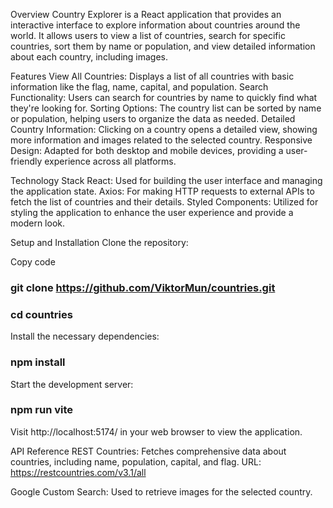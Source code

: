 Overview
Country Explorer is a React application that provides an interactive interface to explore information about countries around the world. It allows users to view a list of countries, search for specific countries, sort them by name or population, and view detailed information about each country, including images.

Features
View All Countries: Displays a list of all countries with basic information like the flag, name, capital, and population.
Search Functionality: Users can search for countries by name to quickly find what they're looking for.
Sorting Options: The country list can be sorted by name or population, helping users to organize the data as needed.
Detailed Country Information: Clicking on a country opens a detailed view, showing more information and images related to the selected country.
Responsive Design: Adapted for both desktop and mobile devices, providing a user-friendly experience across all platforms.

Technology Stack
React: Used for building the user interface and managing the application state.
Axios: For making HTTP requests to external APIs to fetch the list of countries and their details.
Styled Components: Utilized for styling the application to enhance the user experience and provide a modern look.

Setup and Installation
Clone the repository:



Copy code
### git clone https://github.com/ViktorMun/countries.git
### cd countries

Install the necessary dependencies:
### npm install

Start the development server:
### npm run vite
Visit http://localhost:5174/ in your web browser to view the application.

API Reference
REST Countries: Fetches comprehensive data about countries, including name, population, capital, and flag.
URL: https://restcountries.com/v3.1/all

Google Custom Search: Used to retrieve images for the selected country.

